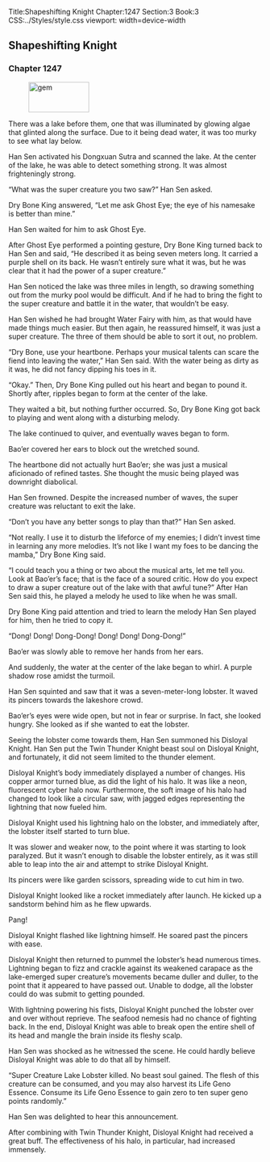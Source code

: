Title:Shapeshifting Knight 
Chapter:1247 
Section:3 
Book:3 
CSS:../Styles/style.css 
viewport: width=device-width
  
## Shapeshifting Knight
### Chapter 1247 
<figure>
	<img src="../Images/gem.gif" alt="gem" id="gem" width="120" height="60" />
</figure>
  

  
  There was a lake before them, one that was illuminated by glowing algae that glinted along the surface. Due to it being dead water, it was too murky to see what lay below.

Han Sen activated his Dongxuan Sutra and scanned the lake. At the center of the lake, he was able to detect something strong. It was almost frighteningly strong.

“What was the super creature you two saw?” Han Sen asked.

Dry Bone King answered, “Let me ask Ghost Eye; the eye of his namesake is better than mine.”

Han Sen waited for him to ask Ghost Eye.

After Ghost Eye performed a pointing gesture, Dry Bone King turned back to Han Sen and said, “He described it as being seven meters long. It carried a purple shell on its back. He wasn’t entirely sure what it was, but he was clear that it had the power of a super creature.”

Han Sen noticed the lake was three miles in length, so drawing something out from the murky pool would be difficult. And if he had to bring the fight to the super creature and battle it in the water, that wouldn’t be easy.

Han Sen wished he had brought Water Fairy with him, as that would have made things much easier. But then again, he reassured himself, it was just a super creature. The three of them should be able to sort it out, no problem.

“Dry Bone, use your heartbone. Perhaps your musical talents can scare the fiend into leaving the water,” Han Sen said. With the water being as dirty as it was, he did not fancy dipping his toes in it.

“Okay.” Then, Dry Bone King pulled out his heart and began to pound it. Shortly after, ripples began to form at the center of the lake.

They waited a bit, but nothing further occurred. So, Dry Bone King got back to playing and went along with a disturbing melody.

The lake continued to quiver, and eventually waves began to form.

Bao’er covered her ears to block out the wretched sound.

The heartbone did not actually hurt Bao’er; she was just a musical aficionado of refined tastes. She thought the music being played was downright diabolical.

Han Sen frowned. Despite the increased number of waves, the super creature was reluctant to exit the lake.

“Don’t you have any better songs to play than that?” Han Sen asked.

“Not really. I use it to disturb the lifeforce of my enemies; I didn’t invest time in learning any more melodies. It’s not like I want my foes to be dancing the mamba,” Dry Bone King said.

“I could teach you a thing or two about the musical arts, let me tell you. Look at Bao’er’s face; that is the face of a soured critic. How do you expect to draw a super creature out of the lake with that awful tune?” After Han Sen said this, he played a melody he used to like when he was small.

Dry Bone King paid attention and tried to learn the melody Han Sen played for him, then he tried to copy it.

“Dong! Dong! Dong-Dong! Dong! Dong! Dong-Dong!”

Bao’er was slowly able to remove her hands from her ears.

And suddenly, the water at the center of the lake began to whirl. A purple shadow rose amidst the turmoil.

Han Sen squinted and saw that it was a seven-meter-long lobster. It waved its pincers towards the lakeshore crowd.

Bao’er’s eyes were wide open, but not in fear or surprise. In fact, she looked hungry. She looked as if she wanted to eat the lobster.

Seeing the lobster come towards them, Han Sen summoned his Disloyal Knight. Han Sen put the Twin Thunder Knight beast soul on Disloyal Knight, and fortunately, it did not seem limited to the thunder element.

Disloyal Knight’s body immediately displayed a number of changes. His copper armor turned blue, as did the light of his halo. It was like a neon, fluorescent cyber halo now. Furthermore, the soft image of his halo had changed to look like a circular saw, with jagged edges representing the lightning that now fueled him.

Disloyal Knight used his lightning halo on the lobster, and immediately after, the lobster itself started to turn blue.

It was slower and weaker now, to the point where it was starting to look paralyzed. But it wasn’t enough to disable the lobster entirely, as it was still able to leap into the air and attempt to strike Disloyal Knight.

Its pincers were like garden scissors, spreading wide to cut him in two.

Disloyal Knight looked like a rocket immediately after launch. He kicked up a sandstorm behind him as he flew upwards.

Pang!

Disloyal Knight flashed like lightning himself. He soared past the pincers with ease.

Disloyal Knight then returned to pummel the lobster’s head numerous times. Lightning began to fizz and crackle against its weakened carapace as the lake-emerged super creature’s movements became duller and duller, to the point that it appeared to have passed out. Unable to dodge, all the lobster could do was submit to getting pounded.

With lightning powering his fists, Disloyal Knight punched the lobster over and over without reprieve. The seafood nemesis had no chance of fighting back. In the end, Disloyal Knight was able to break open the entire shell of its head and mangle the brain inside its fleshy scalp.

Han Sen was shocked as he witnessed the scene. He could hardly believe Disloyal Knight was able to do that all by himself.

“Super Creature Lake Lobster killed. No beast soul gained. The flesh of this creature can be consumed, and you may also harvest its Life Geno Essence. Consume its Life Geno Essence to gain zero to ten super geno points randomly.”

Han Sen was delighted to hear this announcement.

After combining with Twin Thunder Knight, Disloyal Knight had received a great buff. The effectiveness of his halo, in particular, had increased immensely.
